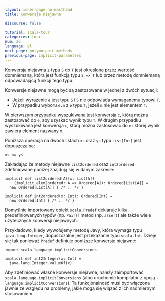 ```yaml
---
layout: inner-page-no-masthead
title: Konwersje niejawne

discourse: false

tutorial: scala-tour
categories: tour
num: 26
language: pl
next-page: polymorphic-methods
previous-page: implicit-parameters
---
```


Konwersja niejawna z typu `S` do `T` jest określona przez wartość domniemaną, która jest funkcją typu `S => T` lub przez metodę domniemaną odpowiadającą funkcji tego typu.

Konwersje niejawne mogą być są zastosowane w jednej z dwóch sytuacji:

* Jeżeli wyrażenie `e` jest typu `S` i `S` nie odpowiada wymaganemu typowi `T`.
* W przypadku wyboru `e.m` z `e` typu `T`, jeżeli `m` nie jest elementem `T`.

W pierwszym przypadku wyszukiwana jest konwersja `c`, którą można zastosować do `e`, aby uzyskać wynik typu `T`.
W drugim przypadku wyszukiwana jest konwersja `c`, którą można zastosować do `e` i której wynik zawiera element nazwany `m`.

Poniższa operacja na dwóch listach `xs` oraz `ys` typu `List[Int]` jest dopuszczalna:

```
xs <= ys
```

Zakładając że metody niejawne `list2ordered` oraz `int2ordered` zdefiniowane poniżej znajdują się w danym zakresie:

```
implicit def list2ordered[A](x: List[A])
    (implicit elem2ordered: A => Ordered[A]): Ordered[List[A]] =
  new Ordered[List[A]] { /* .. */ }

implicit def int2ordered(x: Int): Ordered[Int] =
  new Ordered[Int] { /* .. */ }
```

Domyślnie importowany obiekt `scala.Predef` deklaruje kilka predefiniowanych typów (np. `Pair`) i metod (np. `assert`) ale także wiele użytecznych konwersji niejawnych.

Przykładowo, kiedy wywołujemy metodę Javy, która wymaga typu `java.lang.Integer`, dopuszczalne jest przekazanie typu `scala.Int`. Dzieje się tak ponieważ `Predef` definiuje poniższe konwersje niejawne:

```tut
import scala.language.implicitConversions

implicit def int2Integer(x: Int) =
  java.lang.Integer.valueOf(x)
```

Aby zdefiniować własne konwersje niejawne, należy zaimportować `scala.language.implicitConversions` (albo uruchomić kompilator z opcją `-language:implicitConversions`). Ta funkcjonalność musi być włączona jawnie ze względu na problemy, jakie mogą się wiązać z ich nadmiernym stosowaniem.
